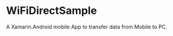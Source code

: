 WiFiDirectSample
================

A Xamarin.Android mobile App to transfer data from Mobile to PC.

